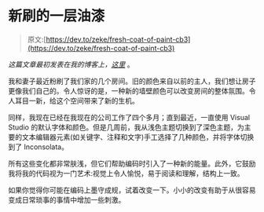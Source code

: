 # 新刷的一层油漆

> 原文:[https://dev.to/zeke/fresh-coat-of-paint-cb3](https://dev.to/zeke/fresh-coat-of-paint-cb3)

*这篇文章最初发表在我的博客上，[这里](https://zekehernandez.com/post/fresh-coat/)* 。

我和妻子最近粉刷了我们家的几个房间。旧的颜色来自以前的主人，我们想让房子更像我们自己的。令人惊讶的是，一种新的墙壁颜色可以改变房间的整体氛围。令人耳目一新，给这个空间带来了新的生机。

同样，我现在已经在我现在的公司工作了四个多月；直到最近，一直使用 Visual Studio 的默认字体和颜色。但是几周前，我从浅色主题切换到了深色主题，为主要的文本编辑器元素(如关键字、注释和文字)手工选择了几种颜色，并将字体切换到了 Inconsolata。

所有这些变化都非常肤浅，但它们帮助编码时引入了一种新的能量。此外，它鼓励我将我的代码视为一门艺术:视觉上令人愉悦，易于阅读和理解，结构上一致。

如果你觉得你可能在编码上墨守成规，试着改变一下。小小的改变有助于从很容易变成日常琐事的事情中增加一些刺激。